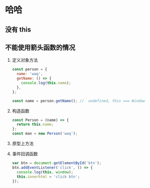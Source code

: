 # 哈哈

## 没有 this

## 不能使用箭头函数的情况

1. 定义对象方法

   ```js
   const person = {
     name: 'waq',
     getName: () => {
       console.log(this.name);
     },
   };

   const name = person.getName(); //  undefined, this === Window
   ```

2. 构造函数

   ```js
   const Person = (name) => {
     return this.name;
   };
   const man = new Person('waq');
   ```

3. 原型上方法

4. 事件回调函数

   ```js
   var btn = document.getElementById('btn');
   btn.addEventListener('click', () => {
     console.log(this, window);
     this.innerhtml = 'click btn';
   });
   ```
